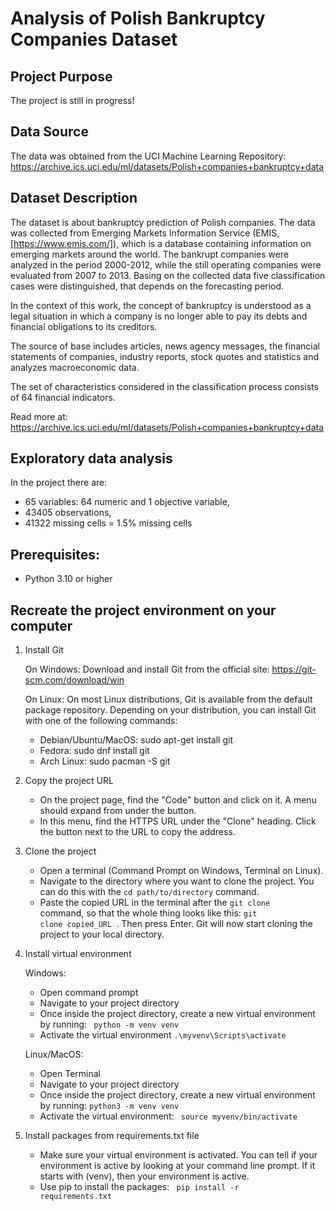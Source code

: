 # Analysis of Polish Bankruptcy Companies Dataset
## Project Purpose
The project is still in progress!
## Data Source
The data was obtained from the UCI Machine Learning Repository: https://archive.ics.uci.edu/ml/datasets/Polish+companies+bankruptcy+data

## Dataset Description
The dataset is about bankruptcy prediction of Polish companies. The data was collected from Emerging Markets Information Service (EMIS, [https://www.emis.com/]), which is a database containing information on emerging markets around the world. The bankrupt companies were analyzed in the period 2000-2012, while the still operating companies were evaluated from 2007 to 2013.
Basing on the collected data five classification cases were distinguished, that depends on the forecasting period.

In the context of this work, the concept of bankruptcy is understood as a legal situation in which a company is no longer able to pay its debts and financial obligations to its creditors.

The source of base includes articles, news agency messages, the financial statements of companies, industry reports, stock quotes and statistics and analyzes macroeconomic data.

The set of characteristics considered in the classification process consists of 64 financial indicators.

Read more at: https://archive.ics.uci.edu/ml/datasets/Polish+companies+bankruptcy+data

## Exploratory data analysis
In the project there are:
- 65 variables: 64 numeric and 1 objective variable,
- 43405 observations,
- 41322 missing cells = 1.5% missing cells 
## Prerequisites:
- Python 3.10 or higher

## Recreate the project environment on your computer
1. Install Git

    On Windows: Download and install Git from the official site: https://git-scm.com/download/win
    
    On Linux: On most Linux distributions, Git is available from the default package repository. Depending on your distribution, you can install Git with one of the following commands:
    - Debian/Ubuntu/MacOS: sudo apt-get install git
    - Fedora: sudo dnf install git
    - Arch Linux: sudo pacman -S git

2. Copy the project URL
    - On the project page, find the "Code" button and click on it. A menu should expand from under the button.
    - In this menu, find the HTTPS URL under the "Clone" heading. Click the button next to the URL to copy the address.

3. Clone the project
    - Open a terminal (Command Prompt on Windows, Terminal on Linux).
    - Navigate to the directory where you want to clone the project. You can do this with the
    <code>cd path/to/directory</code> command.
    - Paste the copied URL in the terminal after the <code>git clone </code> command, so that the whole thing looks like this: <code>git clone copied_URL </code>. Then press Enter.
    Git will now start cloning the project to your local directory.

4. Install virtual environment
    
    Windows:
    - Open command prompt
    - Navigate to your project directory
    - Once inside the project directory, create a new virtual environment by running: <code> python -m venv venv</code>
    - Activate the virtual environment <code>.\myvenv\Scripts\activate</code>

    Linux/MacOS:
    - Open Terminal
    - Navigate to your project directory
    - Once inside the project directory, create a new virtual environment by running: <code>python3 -m venv venv</code>
    - Activate the virtual environment: <code> source myvenv/bin/activate </code>

5. Install packages from requirements.txt file
    - Make sure your virtual environment is activated. You can tell if your environment is active by looking at your command line prompt. If it starts with (venv), then your environment is active.
    - Use pip to install the packages: <code> pip install -r requirements.txt </code>

